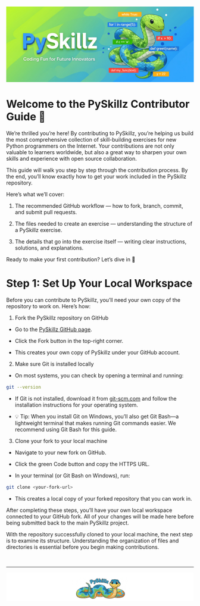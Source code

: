 ![PySkillz](../graphics/PySkillzBanner.png)

# Welcome to the PySkillz Contributor Guide 🎉

We’re thrilled you’re here! By contributing to PySkillz, you’re helping us build the most comprehensive collection of skill-building exercises for new Python programmers on the Internet. Your contributions are not only valuable to learners worldwide, but also a great way to sharpen your own skills and experience with open source collaboration.

This guide will walk you step by step through the contribution process. By the end, you’ll know exactly how to get your work included in the PySkillz repository.

Here’s what we’ll cover:

1. The recommended GitHub workflow — how to fork, branch, commit, and submit pull requests.

2. The files needed to create an exercise — understanding the structure of a PySkillz exercise.

3. The details that go into the exercise itself — writing clear instructions, solutions, and explanations.

Ready to make your first contribution? Let’s dive in 🚀

# Step 1: Set Up Your Local Workspace

Before you can contribute to PySkillz, you’ll need your own copy of the repository to work on. Here’s how:

1. Fork the PySkillz repository on GitHub

* Go to the [PySkillz GitHub page](https://github.com/Timinator2000/PySkillz).

* Click the Fork button in the top-right corner.

* This creates your own copy of PySkillz under your GitHub account.

2. Make sure Git is installed locally

* On most systems, you can check by opening a terminal and running:

```bash
git --version
```

* If Git is not installed, download it from [git-scm.com](https://git-scm.com/) and follow the installation instructions for your operating system.

* 💡 Tip: When you install Git on Windows, you’ll also get Git Bash—a lightweight terminal that makes running Git commands easier. We recommend using Git Bash for this guide.

3. Clone your fork to your local machine

* Navigate to your new fork on GitHub.

* Click the green Code button and copy the HTTPS URL.

* In your terminal (or Git Bash on Windows), run:

```bash
git clone <your-fork-url>
```

* This creates a local copy of your forked repository that you can work in.

After completing these steps, you’ll have your own local workspace connected to your GitHub fork. All of your changes will be made here before being submitted back to the main PySkillz project.

With the repository successfully cloned to your local machine, the next step is to examine its structure. Understanding the organization of files and directories is essential before you begin making contributions.

<BR>

************

[![Skillz Catalog](../graphics/PySkillzFooter.png)](skillz-catalog)
